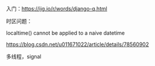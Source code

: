 入门：https://ijg.io/r/words/django-q.html







时区问题：

 localtime() cannot be applied to a naive datetime

https://blog.csdn.net/u011671022/article/details/78560902







多线程，signal

